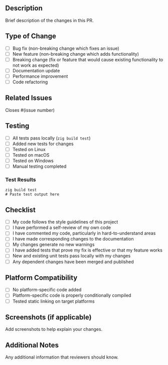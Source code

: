 ## Description

Brief description of the changes in this PR.

## Type of Change

- [ ] Bug fix (non-breaking change which fixes an issue)
- [ ] New feature (non-breaking change which adds functionality)
- [ ] Breaking change (fix or feature that would cause existing functionality to not work as expected)
- [ ] Documentation update
- [ ] Performance improvement
- [ ] Code refactoring

## Related Issues

Closes #(issue number)

## Testing

- [ ] All tests pass locally (`zig build test`)
- [ ] Added new tests for changes
- [ ] Tested on Linux
- [ ] Tested on macOS
- [ ] Tested on Windows
- [ ] Manual testing completed

### Test Results
```
zig build test
# Paste test output here
```

## Checklist

- [ ] My code follows the style guidelines of this project
- [ ] I have performed a self-review of my own code
- [ ] I have commented my code, particularly in hard-to-understand areas
- [ ] I have made corresponding changes to the documentation
- [ ] My changes generate no new warnings
- [ ] I have added tests that prove my fix is effective or that my feature works
- [ ] New and existing unit tests pass locally with my changes
- [ ] Any dependent changes have been merged and published

## Platform Compatibility

- [ ] No platform-specific code added
- [ ] Platform-specific code is properly conditionally compiled
- [ ] Tested static linking on target platforms

## Screenshots (if applicable)

Add screenshots to help explain your changes.

## Additional Notes

Any additional information that reviewers should know.